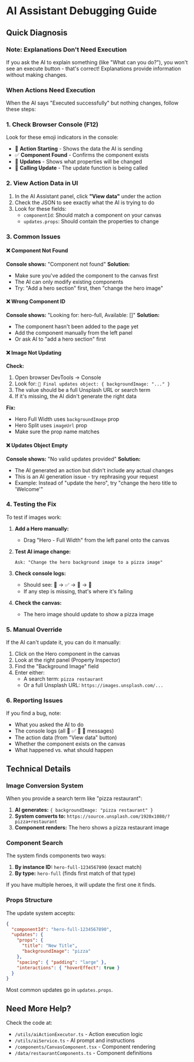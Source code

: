 # AI Assistant Debugging Guide

## Quick Diagnosis

### Note: Explanations Don't Need Execution
If you ask the AI to explain something (like "What can you do?"), you won't see an execute button - that's correct! Explanations provide information without making changes.

### When Actions Need Execution
When the AI says "Executed successfully" but nothing changes, follow these steps:

### 1. Check Browser Console (F12)

Look for these emoji indicators in the console:

- 🔧 **Action Starting** - Shows the data the AI is sending
- ✅ **Component Found** - Confirms the component exists
- 📝 **Updates** - Shows what properties will be changed  
- 💾 **Calling Update** - The update function is being called

### 2. View Action Data in UI

1. In the AI Assistant panel, click **"View data"** under the action
2. Check the JSON to see exactly what the AI is trying to do
3. Look for these fields:
   - `componentId`: Should match a component on your canvas
   - `updates.props`: Should contain the properties to change

### 3. Common Issues

#### ❌ **Component Not Found**
**Console shows:** "Component not found"
**Solution:** 
- Make sure you've added the component to the canvas first
- The AI can only modify existing components
- Try: "Add a hero section" first, then "change the hero image"

#### ❌ **Wrong Component ID**
**Console shows:** "Looking for: hero-full, Available: []"
**Solution:**
- The component hasn't been added to the page yet
- Add the component manually from the left panel
- Or ask AI to "add a hero section" first

#### ❌ **Image Not Updating**
**Check:**
1. Open browser DevTools → Console
2. Look for: `💾 Final updates object: { backgroundImage: "..." }`
3. The value should be a full Unsplash URL or search term
4. If it's missing, the AI didn't generate the right data

**Fix:**
- Hero Full Width uses `backgroundImage` prop
- Hero Split uses `imageUrl` prop
- Make sure the prop name matches

#### ❌ **Updates Object Empty**
**Console shows:** "No valid updates provided"
**Solution:**
- The AI generated an action but didn't include any actual changes
- This is an AI generation issue - try rephrasing your request
- Example: Instead of "update the hero", try "change the hero title to 'Welcome'"

### 4. Testing the Fix

To test if images work:

1. **Add a Hero manually:**
   - Drag "Hero - Full Width" from the left panel onto the canvas

2. **Test AI image change:**
   ```
   Ask: "Change the hero background image to a pizza image"
   ```

3. **Check console logs:**
   - Should see: 🔧 → ✅ → 📝 → 💾
   - If any step is missing, that's where it's failing

4. **Check the canvas:**
   - The hero image should update to show a pizza image

### 5. Manual Override

If the AI can't update it, you can do it manually:

1. Click on the Hero component in the canvas
2. Look at the right panel (Property Inspector)
3. Find the "Background Image" field
4. Enter either:
   - A search term: `pizza restaurant`
   - Or a full Unsplash URL: `https://images.unsplash.com/...`

### 6. Reporting Issues

If you find a bug, note:
- What you asked the AI to do
- The console logs (all 🔧 ✅ 📝 💾 messages)
- The action data (from "View data" button)
- Whether the component exists on the canvas
- What happened vs. what should happen

## Technical Details

### Image Conversion System

When you provide a search term like "pizza restaurant":

1. **AI generates:** `{ backgroundImage: "pizza restaurant" }`
2. **System converts to:** `https://source.unsplash.com/1920x1080/?pizza+restaurant`
3. **Component renders:** The hero shows a pizza restaurant image

### Component Search

The system finds components two ways:

1. **By instance ID:** `hero-full-1234567890` (exact match)
2. **By type:** `hero-full` (finds first match of that type)

If you have multiple heroes, it will update the first one it finds.

### Props Structure

The update system accepts:
```json
{
  "componentId": "hero-full-1234567890",
  "updates": {
    "props": {
      "title": "New Title",
      "backgroundImage": "pizza"
    },
    "spacing": { "padding": "large" },
    "interactions": { "hoverEffect": true }
  }
}
```

Most common updates go in `updates.props`.

## Need More Help?

Check the code at:
- `/utils/aiActionExecutor.ts` - Action execution logic
- `/utils/aiService.ts` - AI prompt and instructions
- `/components/CanvasComponent.tsx` - Component rendering
- `/data/restaurantComponents.ts` - Component definitions
